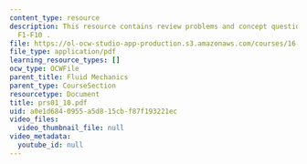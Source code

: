 ```yaml
---
content_type: resource
description: This resource contains review problems and concept questions from lectures
  F1-F10 .
file: https://ol-ocw-studio-app-production.s3.amazonaws.com/courses/16-01-unified-engineering-i-ii-iii-iv-fall-2005-spring-2006/a0e1d6840955a5d815cbf87f193221ec_prs01_10.pdf
file_type: application/pdf
learning_resource_types: []
ocw_type: OCWFile
parent_title: Fluid Mechanics
parent_type: CourseSection
resourcetype: Document
title: prs01_10.pdf
uid: a0e1d684-0955-a5d8-15cb-f87f193221ec
video_files:
  video_thumbnail_file: null
video_metadata:
  youtube_id: null
---
```

